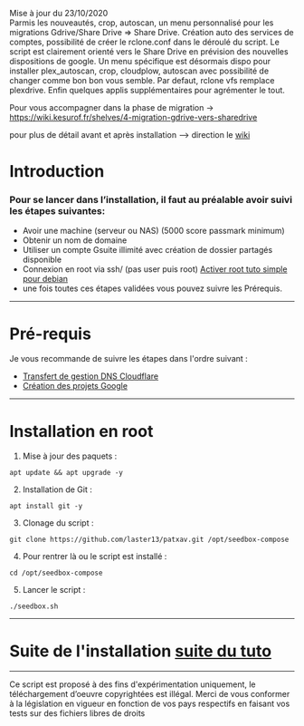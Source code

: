 Mise à jour du 23/10/2020  
Parmis les nouveautés, crop, autoscan, un menu personnalisé pour les migrations Gdrive/Share Drive => Share Drive.
Création auto des services de comptes, possibilité de créer le rclone.conf dans le déroulé du script. Le script est clairement orienté vers le Share Drive en prévision des nouvelles dispositions de google.
Un menu spécifique est désormais dispo pour installer plex_autoscan, crop, cloudplow, autoscan avec possibilité de changer comme bon bon vous semble.
Par defaut, rclone vfs remplace plexdrive. Enfin quelques applis supplémentaires pour agrémenter le tout.

Pour vous accompagner dans la phase de migration -> https://wiki.kesurof.fr/shelves/4-migration-gdrive-vers-sharedrive

pour plus de détail avant et après installation --> direction le [wiki](https://github.com/laster13/patxav/wiki)

# Introduction

### Pour se lancer dans l’installation, il faut au préalable avoir suivi les étapes suivantes:

- Avoir une machine (serveur ou NAS) (5000 score passmark minimum)
- Obtenir un nom de domaine
- Utiliser un compte Gsuite illimité avec création de dossier partagés disponible 
- Connexion en root via ssh/ (pas user puis root) [Activer root tuto simple pour debian](https://cloriou.fr/2016/12/05/debian-autoriser-acces-root-via-ssh/)
- une fois toutes ces étapes validées vous pouvez suivre les Prérequis.

***

# Pré-requis

Je vous recommande de suivre les étapes dans l'ordre suivant :

- [Transfert de gestion DNS Cloudflare](https://github.com/laster13/patxav/wiki/Transfert-de-gestion-DNS-Cloudflare)
- [Création des projets Google](https://github.com/laster13/patxav/wiki/Création-des-projets-Google)

***

# Installation en root

1. Mise à jour des paquets :
```
apt update && apt upgrade -y
```

2. Installation de Git :
```
apt install git -y
```

3. Clonage du script : 

```
git clone https://github.com/laster13/patxav.git /opt/seedbox-compose
```

4. Pour rentrer là ou le script est installé :

```
cd /opt/seedbox-compose 
```

5. Lancer le script : 

```
./seedbox.sh
```

***
# Suite de l'installation [suite du tuto](https://github.com/laster13/patxav/wiki/Installation)

***

Ce script est proposé à des fins d'expérimentation uniquement, le téléchargement d’oeuvre copyrightées est illégal.
Merci de vous conformer à la législation en vigueur en fonction de vos pays respectifs en faisant vos tests sur des fichiers libres de droits
